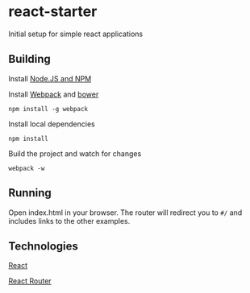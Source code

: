 react-starter
=============

Initial setup for simple react applications


Building
--------

Install [Node.JS and NPM](http://nodejs.org/download/)

Install [Webpack](http://webpack.github.io/) and [bower](http://bower.io/)

    npm install -g webpack

Install local dependencies

    npm install

Build the project and watch for changes

    webpack -w

Running
-------

Open index.html in your browser. The router will redirect you to `#/` and includes links to the other examples.


Technologies
------------

[React](http://facebook.github.io/react/)

[React Router](https://github.com/rackt/react-router)


